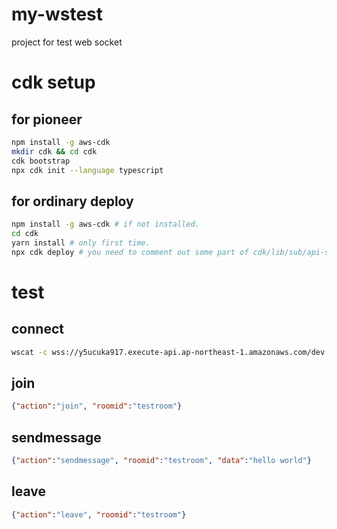 # my-wstest
project for test web socket

# cdk setup

## for pioneer

```bash
npm install -g aws-cdk
mkdir cdk && cd cdk
cdk bootstrap
npx cdk init --language typescript
```

## for ordinary deploy

```bash
npm install -g aws-cdk # if not installed.
cd cdk
yarn install # only first time.
npx cdk deploy # you need to comment out some part of cdk/lib/sub/api-stack.ts and then, deploy again with uncomment the part.
```

# test

## connect

```bash
wscat -c wss://y5ucuka917.execute-api.ap-northeast-1.amazonaws.com/dev
```

## join

```json
{"action":"join", "roomid":"testroom"}
```

## sendmessage

```json
{"action":"sendmessage", "roomid":"testroom", "data":"hello world"}
```

## leave

```json
{"action":"leave", "roomid":"testroom"}
```